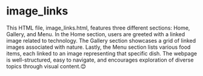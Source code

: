# image_links
This HTML file, image_links.html, features three different sections: Home, Gallery, and Menu. In the Home section, users are greeted with a linked image related to technology. The Gallery section showcases a grid of linked images associated with nature. Lastly, the Menu section lists various food items, each linked to an image representing that specific dish. The webpage is well-structured, easy to navigate, and encourages exploration of diverse topics through visual content.😊

